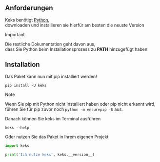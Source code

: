 [pip]: https://pip.pypa.io/en/stable/
[pypi]: https://pypi.org/project/keks
[python]: https://www.python.org/downloads/
[website]: https://schokokeks.pages.dev

## Anforderungen

Keks benötigt [Python][python],  
downloaden und installieren sie hierfür am besten die neuste Version

> [!IMPORTANT]
> Die restliche Dokumentation geht davon aus,  
> dass Sie Python beim Installationsprozess zu **PATH** hinzugefügt haben

## Installation

Das Paket kann nun mit pip installiert werden! 
```shell
pip install -U keks
```

> [!NOTE]
> Wenn Sie pip mit Python nicht installiert haben oder pip nicht erkannt wird,  
> führen Sie für pip zuvor noch `python -m ensurepip -U` aus.


Danach können Sie keks im Terminal ausführen
```shellOder nutzen Sie das Paket in Ihren eigenem Projekt
keks --help
```

Oder nutzen Sie das Paket in Ihrem eigenen Projekt
```python [project.py]
import keks

print('Ich nutze keks', keks.__version__)
```